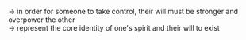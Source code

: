 -> in order for someone to take control, their will must be stronger and overpower the other  
-> represent the core identity of one's spirit and their will to exist